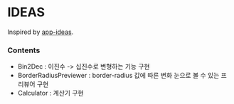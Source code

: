 # IDEAS

Inspired by [app-ideas](https://github.com/florinpop17/app-ideas).

### Contents

- Bin2Dec : 이진수 -> 십진수로 변형하는 기능 구현
- BorderRadiusPreviewer : border-radius 값에 따른 변화 눈으로 볼 수 있는 프리뷰어 구현
- Calculator : 계산기 구현
